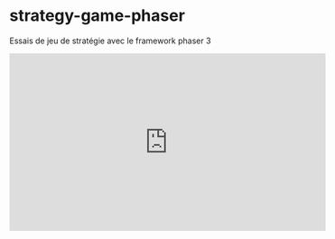 # strategy-game-phaser
Essais de jeu de stratégie avec le framework phaser 3

<iframe width="560" height="315" src="https://www.youtube.com/embed/z_3kcGp5qn0" frameborder="0" allow="accelerometer; autoplay; encrypted-media; gyroscope; picture-in-picture" allowfullscreen></iframe>
